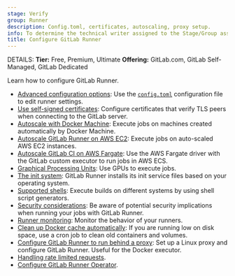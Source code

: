 ```yaml
---
stage: Verify
group: Runner
description: Config.toml, certificates, autoscaling, proxy setup.
info: To determine the technical writer assigned to the Stage/Group associated with this page, see https://handbook.gitlab.com/handbook/product/ux/technical-writing/#assignments
title: Configure GitLab Runner
---
```


DETAILS:
**Tier:** Free, Premium, Ultimate
**Offering:** GitLab.com, GitLab Self-Managed, GitLab Dedicated

Learn how to configure GitLab Runner.

- [Advanced configuration options](advanced-configuration.md): Use
  the [`config.toml`](https://github.com/toml-lang/toml) configuration file
  to edit runner settings.
- [Use self-signed certificates](tls-self-signed.md): Configure certificates
  that verify TLS peers when connecting to the GitLab server.
- [Autoscale with Docker Machine](autoscale.md): Execute jobs on machines
  created automatically by Docker Machine.
- [Autoscale GitLab Runner on AWS EC2](runner_autoscale_aws/_index.md): Execute jobs on auto-scaled AWS EC2 instances.
- [Autoscale GitLab CI on AWS Fargate](runner_autoscale_aws_fargate/_index.md):
  Use the AWS Fargate driver with the GitLab custom executor to run jobs in AWS ECS.
- [Graphical Processing Units](gpus.md): Use GPUs to execute jobs.
- [The init system](init.md): GitLab Runner installs
  its init service files based on your operating system.
- [Supported shells](../shells/_index.md): Execute builds on different systems by
  using shell script generators.
- [Security considerations](../security/_index.md): Be aware of potential
  security implications when running your jobs with GitLab Runner.
- [Runner monitoring](../monitoring/_index.md): Monitor the behavior of your
  runners.
- [Clean up Docker cache automatically](../executors/docker.md#clear-the-docker-cache):
  If you are running low on disk space, use a cron job to clean old containers and volumes.
- [Configure GitLab Runner to run behind a proxy](proxy.md): Set
  up a Linux proxy and configure GitLab Runner. Useful for the
  Docker executor.
- [Handling rate limited requests](proxy.md#handling-rate-limited-requests).
- [Configure GitLab Runner Operator](configuring_runner_operator.md).

